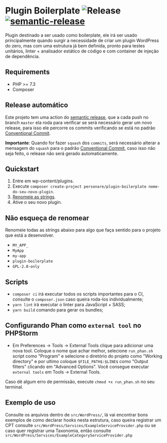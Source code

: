 # Plugin Boilerplate ![Release](https://github.com/Personare/plugin-boilerplate/workflows/Release/badge.svg) [![semantic-release](https://img.shields.io/badge/%20%20%F0%9F%93%A6%F0%9F%9A%80-semantic--release-e10079.svg)](https://github.com/semantic-release/semantic-release)
Plugin destinado a ser usado como boilerplate, ele irá ser usado principalmente quando surgir a necessidade de criar um plugin WordPress do zero, 
mas com uma estrutura já bem definida, pronto para testes unitários, linter + analisador estático de código e com container de injeção de dependência.
## Requirements
* PHP >= 7.3
* Composer
## Release automático
Este projeto tem uma action do [semantic release](https://github.com/semantic-release/semantic-release), que a cada push no branch `master` ela roda para verificar se será necessário gerar um novo release, para isso ele percorre os commits verificando se está no padrão [Conventional Commit](https://www.conventionalcommits.org/en/v1.0.0/).

**Importante**: Quando for fazer `squash` dos `commits`, será necessário alterar a mensagem do `squash` para o padrão [Conventional Commit](https://www.conventionalcommits.org/en/v1.0.0/), caso isso não seja feito, o release não será gerado automaticamente.
## Quickstart
1. Entre em wp-content/plugins.
1. Execute `composer create-project personare/plugin-boilerplate nome-do-seu-novo-plugin`.
1. [Renomeie as strings](#não-esqueça-de-renomear).
1. Ative o seu novo plugin.
## Não esqueça de renomear
Renomeie todas as strings abaixo para algo que faça sentido para o projeto que está a desenvolver.
* `MY_APP_`
* `MyApp`
* `my-app`
* `plugin-boilerplate`
* `GPL-2.0-only`
## Scripts
* `composer ci` irá executar todos os scripts importantes para o CI, consulte o `composer.json` caso queira roda-los individualmente;
* `yarn lint` irá executar o linter para JavaScript + SASS;
* `yarn build` comando para gerar os bundles;
## Configurando Phan como `external tool` no PHPStorm
* Em Preferences -> Tools -> External Tools clique para adicionar uma nova tool. Coloque o nome que achar melhor, selecione
`run_phan.sh` script como "Program" e selecione o diretório do projeto como "Working directory" e por ultimo coloque `$FILE_PATH$:$LINE$`
como "Output filters" clicando em "Advanced Options". Você consegue executar `external tools` em Tools -> External Tools.

Caso dê algum erro de permissão, execute `chmod +x run_phan.sh` no seu terminal.
## Exemplo de uso
Consulte os arquivos dentro de `src/WordPress/`, lá vai encontrar bons exemplos de como declarar hooks nesta estrutura,
caso queira registrar um CPT consulte `src/WordPress/Services/ExampleServiceProvider.php` ou se caso quer registrar uma
Taxonomia, então consulte `src/WordPress/Services/ExampleCategoryServiceProvider.php`

